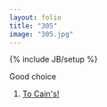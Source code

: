 ```yaml
---
layout: folio
title: "305"
image: "305.jpg"
---
```

{% include JB/setup %}

<div class="copy">
	<p>Good choice</p>
</div>

<div class="choice">
	<ol>
		<li><a href="306.html">
			To Cain's!
		</a></li>
	</ol>
</div>